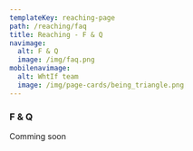 ```yaml
---
templateKey: reaching-page
path: /reaching/faq
title: Reaching - F & Q
navimage:
  alt: F & Q
  image: /img/faq.png
mobilenavimage:
  alt: WhtIf team
  image: /img/page-cards/being_triangle.png
---
```


### F & Q

Comming soon
